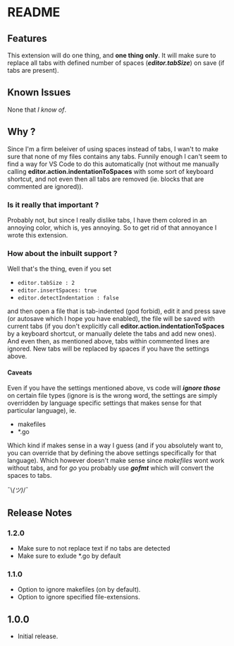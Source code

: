 # README

## Features
This extension will do one thing, and **one thing only**.
It will make sure to replace all tabs with defined number of spaces
(***editor.tabSize***) on save (if tabs are present).

## Known Issues
None that *I know of*.

## Why ?
Since I'm a firm beleiver of using spaces instead of tabs, I wan't to make sure
that none of my files contains any tabs. Funnily enough I can't seem to find a
way for VS Code to do this automatically (not without me manually calling
**editor.action.indentationToSpaces** with some sort of keyboard shortcut, and not
even then all tabs are removed (ie. blocks that are commented are ignored)).

### Is it really that important ?
Probably not, but since I really dislike tabs, I have them colored in an annoying
color, which is, yes annoying. So to get rid of that annoyance I wrote this extension.

### How about the inbuilt support ?
Well that's the thing, even if you set

* ```editor.tabSize : 2 ```
* ```editor.insertSpaces: true```
* ```editor.detectIndentation : false```

and then open a file that is tab-indented (god forbid), edit it and press
save (or autosave which I hope you have enabled), the file will be saved with
current tabs (if you don't explicitly call **editor.action.indentationToSpaces**
by a keyboard shortcut, or manually delete the tabs and add new ones). And even
then, as mentioned above, tabs within commented lines are ignored. New tabs
will be replaced by spaces if you have the settings above.

#### Caveats
Even if you have the settings mentioned above, vs code will ***ignore those*** 
on certain file types (ignore is is the wrong word, the settings are simply overridden by language specific settings that makes sense for that particular language), ie.
- makefiles
- *.go

Which kind if makes sense in a way I guess (and if you absolutely want to, you
can override that by defining the above settings specifically for that language).
Which however doesn't make sense since *makefiles* wont work without tabs,
and for *go* you probably use ***gofmt*** which will convert the spaces to tabs.

¯\\_(ツ)_/¯

## Release Notes
### 1.2.0
- Make sure to not replace text if no tabs are detected
- Make sure to exlude *.go by default

### 1.1.0
- Option to ignore makefiles (on by default).
- Option to ignore specified file-extensions.

## 1.0.0
- Initial release.
